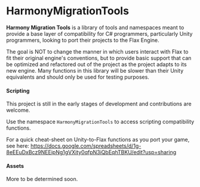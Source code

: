 # HarmonyMigrationTools
 **Harmony Migration Tools** is a library of tools and namespaces meant to provide a base layer of compatibility for C# programmers, particularly Unity programmers, looking to port their projects to the Flax Engine.

 The goal is NOT to change the manner in which users interact with Flax to fit their original engine's conventions, but to provide basic support that can be optimized and refactored out of the project as the project adapts to its new engine.  Many functions in this library will be slower than their Unity equivalents and should only be used for testing purposes.


 #### Scripting

 This project is still in the early stages of development and contributions are welcome.

 Use the namespace `HarmonyMigrationTools` to access scripting compatibility functions.

 For a quick cheat-sheet on Unity-to-Flax functions as you port your game, see here:
 https://docs.google.com/spreadsheets/d/1g-8eEEuDxBcz9NEEipNg1gVXity0qfpN3iQbEqhTBKU/edit?usp=sharing 

 #### Assets
 More to be determined soon.